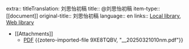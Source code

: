 extra:: titleTranslation: 刘思怡初稿
title:: @刘思怡初稿
item-type:: [[document]]
original-title:: 刘思怡初稿
language:: en
links:: [Local library](zotero://select/library/items/SNF92YDC), [Web library](https://www.zotero.org/users/14278722/items/SNF92YDC)

- [[Attachments]]
	- [PDF](zotero://select/library/items/9XE8TQBV) {{zotero-imported-file 9XE8TQBV, "__20250321010nm.pdf"}}